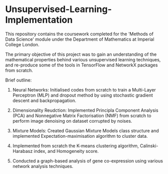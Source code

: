 # Unsupervised-Learning-Implementation

This repository contains the coursework completed for the 'Methods of Data Science' module under the Department of Mathematics at Imperial College London.

The primary objective of this project was to gain an understanding of the mathematical properties behind various unsupervised learning techniques, and re-produce some of the tools in TensorFlow and NetworkX packages from scratch. 

Brief outline:

1. Neural Networks: Initialised codes from scratch to train a Multi-Layer Perceptron (MLP) and dropout method by using stochastic gradient descent and backpropagation.

2. Dimensionality Reudction: Implemented Principla Component Analysis (PCA) and Nonnegative Matrix Factorisation (NMF) from scratch to perform image denoising on dataset corrupted by noises.

3. Mixture Models: Created Gaussian Mixture Models class structure and implemented Expectation-maximisation algorithm to cluster data.

4. Implemented from scratch the K-means clustering algorithm, Calinski-Harabasz index, and Homogeneity score.

5. Conducted a graph-based analysis of gene co-expression using various network analysis techniques.

